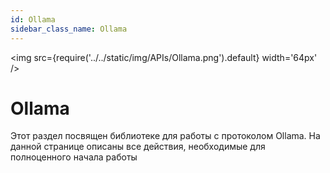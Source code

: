 ```yaml
---
id: Ollama
sidebar_class_name: Ollama
---
```


<img src={require('../../static/img/APIs/Ollama.png').default} width='64px' />

# Ollama



Этот раздел посвящен библиотеке для работы с протоколом Ollama. На данной странице описаны все действия, необходимые для полноценного начала работы
